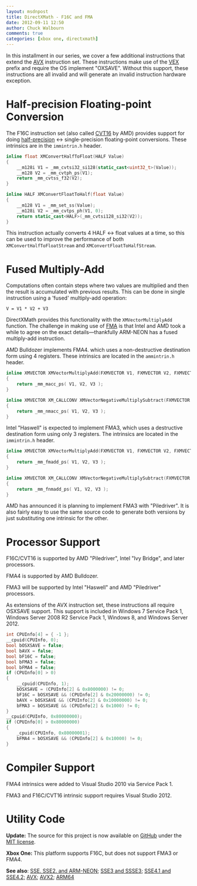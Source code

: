 ```yaml
---
layout: msdnpost
title: DirectXMath - F16C and FMA
date: 2012-09-11 12:50
author: Chuck Walbourn
comments: true
categories: [xbox one, directxmath]
---
```

In this installment in our series, we cover a few additional instructions that extend the <a href="http://en.wikipedia.org/wiki/Advanced_Vector_Extensions">AVX</a> instruction set. These instructions make use of the <a href="http://en.wikipedia.org/wiki/VEX_prefix">VEX</a> prefix and require the OS implement "OXSAVE". Without this support, these instructions are all invalid and will generate an invalid instruction hardware exception.
<!--more-->

<h1>Half-precision Floating-point Conversion</h1>

The F16C instruction set (also called <a href="http://en.wikipedia.org/wiki/CVT16_instruction_set">CVT16</a> by AMD) provides support for doing <a href="http://en.wikipedia.org/wiki/Half-precision">half-precision</a> <-> single-precision floating-point conversions. These intrinsics are in the <code>immintrin.h</code> header.

```cpp
inline float XMConvertHalfToFloat(HALF Value)
{
    __m128i V1 = _mm_cvtsi32_si128(static_cast<uint32_t>(Value));
    __m128 V2 = _mm_cvtph_ps(V1);
    return _mm_cvtss_f32(V2);
}

inline HALF XMConvertFloatToHalf(float Value)
{
    __m128 V1 = _mm_set_ss(Value);
    __m128i V2 = _mm_cvtps_ph(V1, 0);
    return static_cast<HALF>(_mm_cvtsi128_si32(V2));
}
```

This instruction actually converts 4 HALF <-> float values at a time, so this can be used to improve the performance of both <code>XMConvertHalfToFloatStream</code> and <code>XMConvertFloatToHalfStream</code>.

<h1>Fused Multiply-Add</h1>

Computations often contain steps where two values are multiplied and then the result is accumulated with previous results. This can be done in single instruction using a 'fused' multiply-add operation:

```
V = V1 * V2 + V3
```

DirectXMath provides this functionality with the <code>XMVectorMultiplyAdd</code> function. The challenge in making use of <a href="http://en.wikipedia.org/wiki/FMA_instruction_set">FMA</a> is that Intel and AMD took a while to agree on the exact details—thankfully ARM-NEON has a fused multiply-add instruction.

AMD Bulldozer implements FMA4. which uses a non-destructive destination form using 4 registers. These intrinsics are located in the <code>ammintrin.h</code> header.

```cpp
inline XMVECTOR XMVectorMultiplyAdd(FXMVECTOR V1, FXMVECTOR V2, FXMVECTOR V3)
{
    return _mm_macc_ps( V1, V2, V3 );
}

inline XMVECTOR XM_CALLCONV XMVectorNegativeMultiplySubtract(FXMVECTOR V1, FXMVECTOR V2, FXMVECTOR V3)
{
    return _mm_nmacc_ps( V1, V2, V3 );
}
```

Intel "Haswell" is expected to implement FMA3, which uses a destructive destination form using only 3 registers. The intrinsics are located in the <code>immintrin.h</code> header.

```cpp
inline XMVECTOR XMVectorMultiplyAdd(FXMVECTOR V1, FXMVECTOR V2, FXMVECTOR V3)
{
    return _mm_fmadd_ps( V1, V2, V3 );
}

inline XMVECTOR XM_CALLCONV XMVectorNegativeMultiplySubtract(FXMVECTOR V1, FXMVECTOR V2, FXMVECTOR V3)
{
    return _mm_fnmadd_ps( V1, V2, V3 );
}
```

AMD has announced it is planning to implement FMA3 with "Piledriver". It is also fairly easy to use the same source code to generate both versions by just substituting one intrinsic for the other.

<h1>Processor Support</h1>

F16C/CVT16 is supported by AMD "Piledriver", Intel "Ivy Bridge", and later processors.

FMA4 is supported by AMD Bulldozer.

FMA3 will be supported by Intel "Haswell" and AMD "Piledriver" processors.

As extensions of the AVX instruction set, these instructions all require OSXSAVE support. This support is included in Windows 7 Service Pack 1, Windows Server 2008 R2 Service Pack 1, Windows 8, and Windows Server 2012.

```cpp
int CPUInfo[4] = { -1 };
__cpuid(CPUInfo, 0);
bool bOSXSAVE = false;
bool bAVX = false;
bool bF16C = false;
bool bFMA3 = false;
bool bFMA4 = false;
if (CPUInfo[0] > 0)
{
    __cpuid(CPUInfo, 1);
    bOSXSAVE = (CPUInfo[2] & 0x8000000) != 0;
    bF16C = bOSXSAVE && (CPUInfo[2] & 0x20000000) != 0;
    bAVX = bOSXSAVE && (CPUInfo[2] & 0x10000000) != 0;
    bFMA3 = bOSXSAVE && (CPUInfo[2] & 0x1000) != 0;
}
__cpuid(CPUInfo, 0x80000000);
if (CPUInfo[0] > 0x80000000)
{
    _cpuid(CPUInfo, 0x80000001);
    bFMA4 = bOSXSAVE && (CPUInfo[2] & 0x10000) != 0;
}
```

<h1>Compiler Support</h1>

FMA4 intrinsics were added to Visual Studio 2010 via Service Pack 1.

FMA3 and F16C/CVT16 intrinsic support requires Visual Studio 2012.

<h1>Utility Code</h1>

<strong>Update:</strong> The source for this project is now available on <a href="https://github.com/Microsoft/DirectXMath">GitHub</a> under the <a href="http://opensource.org/licenses/MIT">MIT license</a>.

<strong>Xbox One:</strong> This platform supports F16C, but does not support FMA3 or FMA4.

<strong>See also</strong>: <a href="https://walbourn.github.io/directxmath-sse-sse2-and-arm-neon/">SSE. SSE2. and ARM-NEON</a>; <a href="https://walbourn.github.io/directxmath-sse3-and-ssse3/">SSE3 and SSSE3</a>; <a href="https://walbourn.github.io/directxmath-sse4-1-and-sse4-2/">SSE4.1 and SSE4.2;</a> <a href="https://walbourn.github.io/directxmath-avx/">AVX</a>; <a href="https://walbourn.github.io/directxmath-avx2/">AVX2</a>; <a href="https://walbourn.github.io/directxmath-arm64/">ARM64</a>
